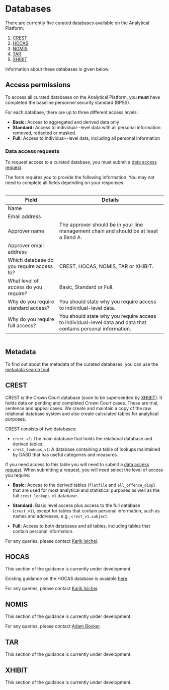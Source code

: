 # Databases

There are currently five curated databases available on the Analytical Platform:

1.  [CREST](#crest)
2.  [HOCAS](#hocas)
3.  [NOMIS](#nomis)
4.  [TAR](#tar)
5.  [XHIBIT](#xhibit)

Information about these databases is given below.

## Access permissions

To access all curated databases on the Analytical Platform, you __must__ have completed the baseline personnel security standard (BPSS).

For each database, there are up to three different access levels:

*   __Basic:__ Access to aggregated and derived data only
*   __Standard:__ Access to individual--level data with all personal information removed, redacted or masked.
*   __Full:__ Access to individual--level data, including all personal information

### Data access requests

To request access to a curated database, you must submit a [data access request](https://forms.office.com/Pages/ResponsePage.aspx?id=KEeHxuZx_kGp4S6MNndq2I8ebMaq5PFBoMAkkhrMYHBUOU1JV09GTDVCMkZUR0xZSVZORzBTT0Q5WC4u).

The form requires you to provide the following information. You may not need to complete all fields depending on your responses.

<div style="height:1px;font-size:1px;">&nbsp;</div>

Field                                    | Details
-----------------------------------------|-----------------------------------------
Name                                     |
Email address                            |
Approver name                            | The approver should be in your line management chain and should be at least a Band A.
Approver email address                   |
Which database do you require access to? | CREST, HOCAS, NOMIS, TAR or XHIBIT.
What level of access do you require?     | Basic, Standard or Full.
Why do you require standard access?      | You should state why you require access to individual-level data.
Why do you require full access?          | You should state why you require access to individual-level data and data that contains personal information.

<div style="height:1px;font-size:1px;">&nbsp;</div>

## Metadata

To find out about the metadata of the curated databases, you can use the [metadata search tool](../metadata-search-tool).

## CREST

CREST is the Crown Court database (soon to be superseeded by [XHIBIT](#xhibit)). It holds data on pending and completed Crown Court cases. These are trial, sentence and appeal cases. We create and maintain a copy of the raw relational database system and also create calculated tables for analytical purposes.

CREST consists of two databases:

*   `crest_v1`: The main database that holds the relational database and derived tables.
*   `crest_lookups_v1`: A database containing a table of lookups maintained by DASD that has useful categories and measures.

If you need access to this table you will need to submit a [data access request](#data-access-requests). When submitting a request, you will need select the level of access you require:

*   __Basic:__ Access to the derived tables (`flatfile` and `all_offence_disp`) that are used for most analytical and statistical purposes as well as the full `crest_lookups_v1` database.

*   __Standard:__ Basic level access plus access to the full database (`crest_v1`), except for tables that contain personal information, such as names and addresses, e.g., `crest_v1.subject`.

*   __Full:__ Access to both databases and all tables, including tables that contain personal information.

For any queries, please contact [Karik Isichei](mailto:karik.isichei@digital.justice.gov.uk).

## HOCAS

This section of the guidance is currently under development.

Existing guidance on the HOCAS database is avaiable [here](https://github.com/moj-analytical-services/airflow-hocas-to-athena/blob/master/README.md).

For any queries, please contact [Karik Isichei](mailto:karik.isichei@digital.justice.gov.uk).

## NOMIS

This section of the guidance is currently under development.

For any queries, please contact [Adam Booker](mailto:adam.booker@digital.justice.gov.uk).

## TAR

This section of the guidance is currently under development.

## XHIBIT

This section of the guidance is currently under development.
